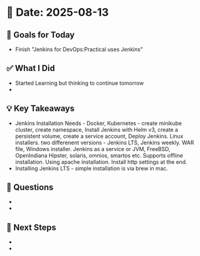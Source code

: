 # 📅 Date: 2025-08-13

## 🎯 Goals for Today

- Finish "Jenkins for DevOps:Practical uses Jenkins"

## ✅ What I Did

- Started Learning but thinking to continue tomorrow
-

## 💡 Key Takeaways

- Jenkins Installation Needs - Docker, Kubernetes - create minikube cluster, create namespace, Install Jenkins with Helm v3, create a persistent volume, create a service account, Deploy Jenkins. Linux installers. two differenent versions - Jenkins LTS, Jenkins weekly. WAR file, Windows installer. Jenkins as a service or JVM, FreeBSD, OpenIndiana Hipster, solaris, omnios, smartos etc. Supports offline installation. Using apache installation. Install http settings at the end.
- Installing Jenkins LTS - simple installation is via brew in mac.

## 🧠 Questions

-
-

## 📌 Next Steps

-
-
